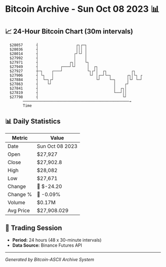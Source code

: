 # Bitcoin Archive - Sun Oct 08 2023 📊

## 📈 24-Hour Bitcoin Chart (30m intervals)

```
  $28057      ┤                 ┌┐┌─┐                          
  $28036      ┤                 │││ │                          
  $28014      ┤                ┌┘└┘ │                          
  $27992      ┤                │    │                          
  $27971      ┤              ┌┐│    └┐                         
  $27949      ┤          ┌───┘└┘     │  ┌┐                     
  $27927      ┼─┐    ┌───┘           └┐┌┘│  ┌┐           ┌┐    
  $27906      ┤ └┐   │                └┘ │┌─┘└─┐       ┌┐│└┐ ┌ 
  $27884      ┤  └─┐┌┘                   └┘    └─┐     │└┘ └─┘ 
  $27863      ┤    └┘                            │    ┌┘       
  $27841      ┤                                  │  ┌┐│        
  $27819      ┤                                  └──┘││        
  $27798      ┤                                      └┘        
        ────────────────────────────────────────────────→
        Time
```

## 📊 Daily Statistics

| Metric | Value |
|--------|-------|
| Date | Sun Oct 08 2023 |
| Open | $27,927 |
| Close | $27,902.8 |
| High | $28,082 |
| Low | $27,671 |
| Change | 🔴 $-24.20 |
| Change % | 🔴 -0.09% |
| Volume | $0.17M |
| Avg Price | $27,908.029 |

## 📅 Trading Session

- **Period:** 24 hours (48 x 30-minute intervals)
- **Data Source:** Binance Futures API

---
*Generated by Bitcoin-ASCII Archive System*
